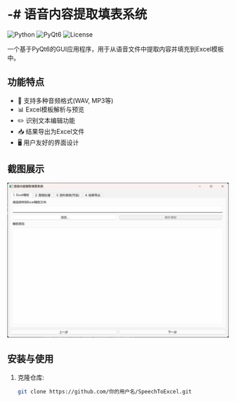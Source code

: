 # -# 语音内容提取填表系统

![Python](https://img.shields.io/badge/Python-3.8+-blue.svg)
![PyQt6](https://img.shields.io/badge/PyQt6-6.4-green.svg)
![License](https://img.shields.io/badge/License-MIT-yellow.svg)

一个基于PyQt6的GUI应用程序，用于从语音文件中提取内容并填充到Excel模板中。

## 功能特点

- 🎤 支持多种音频格式(WAV, MP3等)
- 📊 Excel模板解析与预览
- ✏️ 识别文本编辑功能
- 📥 结果导出为Excel文件
- 🖥️ 用户友好的界面设计

## 截图展示

![excel模版](docs/excel模版.png)

## 安装与使用

1. 克隆仓库:
   ```bash
   git clone https://github.com/你的用户名/SpeechToExcel.git
